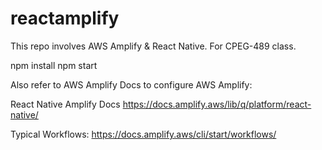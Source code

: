 # reactamplify
This repo involves AWS Amplify &amp; React Native. For CPEG-489 class. 

npm install
npm start

Also refer to AWS Amplify Docs to configure AWS Amplify:

React Native Amplify Docs
https://docs.amplify.aws/lib/q/platform/react-native/

Typical Workflows:
https://docs.amplify.aws/cli/start/workflows/
